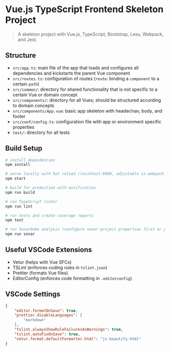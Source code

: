# Vue.js TypeScript Frontend Skeleton Project

> A skeleton project with Vue.js, TypeScript, Bootstrap, Less, Webpack, and Jest.

## Structure

- `src/app.ts`: main file of the app that loads and configures all dependencies and kickstarts the parent Vue component
- `src/routes.ts`: configuration of routes (`route`: binding a `component` to a certain `path`)
- `src/common/`: directory for shared functionality that is not specific to a certain Vue or domain concept
- `src/components/`: directory for all Vues; should be structured according to domain concepts
- `src/components/App.vue`: basic app skeleton with header/nav, body, and footer
- `src/conf/config.ts`: configuration file with app or environment specific properties
- `test/`: directory for all tests

## Build Setup

``` bash
# install dependencies
npm install

# serve locally with hot reload (localhost:9000, adjustable in webpack.dev.config.js)
npm start

# build for production with minification
npm run build

# run TypeScript linter
npm run lint

# run tests and create coverage reports
npm test

# run SonarQube analysis (configure sonar-project.properties first or pass parameters to choose the SonarQube instance)
npm run sonar
```

## Useful VSCode Extensions

- Vetur (helps with Vue SFCs)
- TSLint (enforces coding rules in `tslint.json`)
- Prettier (formats Vue files)
- EditorConfig (enforces code formatting in `.editorconfig`)

## VSCode Settings

```json
{
    "editor.formatOnSave": true,
    "prettier.disableLanguages": [
        "markdown"
    ],
    "tslint.alwaysShowRuleFailuresAsWarnings": true,
    "tslint.autoFixOnSave": true,
    "vetur.format.defaultFormatter.html": "js-beautify-html"
}
```
